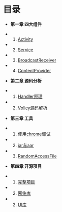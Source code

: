 目录
===
* **第一章 四大组件**
 - 01. [Activity](Chapter01/01-activity.md)
 - 02. [Service](Chapter01/02-service.md)
 - 03. [BroadcastReceiver](Chapter01/03-broadcastreceiver.md)
 - 04. [ContentProvider](Chapter01/04-contentprovider.md)
* **第二章 源码分析**
 - 01. [Handler原理](Chapter02/01-handler.md)
 - 02. [Volley源码解析](Chapter02/02-volley.md)
* **第三章 工具**
 - 01. [使用chrome调试](Chapter03/01-chrome.md)
 - 02. [jar与aar](Chapter03/02-aar.md)
 - 03. [RandomAccessFile](Chapter03/03-gradle.md)
* **第四章 开源项目**
 - 01. [完整项目](Chapter04/01-item.md)
 - 02. [网络库](Chapter04/02-lib.md)
 - 02. [UI库](Chapter04/03-ui.md)

